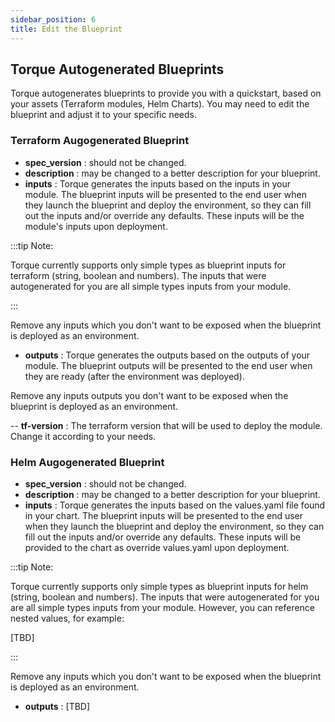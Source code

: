 ```yaml
---
sidebar_position: 6
title: Edit the Blueprint
---
```


## Torque Autogenerated Blueprints
Torque autogenerates blueprints to provide you with a quickstart, based on your assets (Terraform modules, Helm Charts). You may need to edit the blueprint and adjust it to your specific needs.

### Terraform Augogenerated Blueprint

- **spec_version** : should not be changed.
- **description** : may be changed to a better description for your blueprint.
- **inputs** : Torque generates the inputs based on the inputs in your module. The blueprint inputs will be presented to the end user when they launch the blueprint and deploy the environment, so they can fill out the inputs and/or override any defaults. These inputs will be the module's inputs upon deployment. 

:::tip Note:

Torque currently supports only simple types as blueprint inputs for terraform (string, boolean and numbers). The inputs that were autogenerated for you are all simple types inputs from your module.

:::

Remove any inputs which you don't want to be exposed when the blueprint is deployed as an environment.

- **outputs** : Torque generates the outputs based on the outputs of your module. The blueprint outputs will be presented to the end user when they are ready (after the environment was deployed). 

Remove any inputs outputs you don't want to be exposed when the blueprint is deployed as an environment.

-- **tf-version** : The terraform version that will be used to deploy the module. Change it according to your needs. 

### Helm Augogenerated Blueprint

- **spec_version** : should not be changed.
- **description** : may be changed to a better description for your blueprint.
- **inputs** : Torque generates the inputs based on the values.yaml file found in your chart. The blueprint inputs will be presented to the end user when they launch the blueprint and deploy the environment, so they can fill out the inputs and/or override any defaults. These inputs will be provided to the chart as override values.yaml upon deployment. 

:::tip Note:

Torque currently supports only simple types as blueprint inputs for helm (string, boolean and numbers). The inputs that were autogenerated for you are all simple types inputs from your module. However, you can reference nested values, for example: 

[TBD]  

:::

Remove any inputs which you don't want to be exposed when the blueprint is deployed as an environment.

- **outputs** : [TBD]